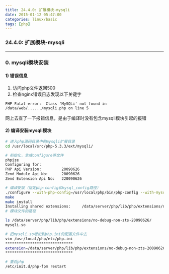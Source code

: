 ```yaml
---
title: 24.4.0: 扩展模块-mysqli
date: 2015-01-12 05:47:00
categories: linux/basic
tags: [php]
---
```

### 24.4.0: 扩展模块-mysqli

---

### 0. mysqli模块安装
#### 1) 错误信息
1. 访问php文件返回500
2. 检查nginx错误日志发现以下关键字
```
PHP Fatal error:  Class 'MySQLi' not found in /data/web/....../mysqli.php on line 5
```
网上去查了一下报错信息，是由于编译时没有包含mysqli模块引起的报错


#### 2) 编译安装mysqli模块
``` bash
# 进入php源码目录中的mysqli扩展目录
cd /usr/local/src/php-5.3.3/ext/mysqli/

# 初始化，生成configure等文件
phpize
Configuring for:
PHP Api Version:         20090626
Zend Module Api No:      20090626
Zend Extension Api No:   220090626

# 编译安装（指定php-config和mysql_config路径）
./configure --with-php-config=/usr/local/php/bin/php-config --with-mysqli=/usr/local/mysql/bin/mysql_config
make
make install
Installing shared extensions:     /data/server/php/lib/php/extensions/no-debug-non-zts-20090626/
# 模块文件的路径

ls /data/server/php/lib/php/extensions/no-debug-non-zts-20090626/
mysqli.so

# 把mysqli.so增加到php.ini的配置文件中去
vim /usr/local/php/etc/php.ini
******************************
extension=/data/server/php/lib/php/extensions/no-debug-non-zts-20090626/mysqli.so
******************************

# 重启php
/etc/init.d/php-fpm restart```